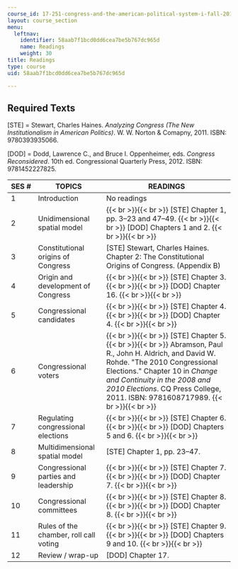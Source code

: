 ```yaml
---
course_id: 17-251-congress-and-the-american-political-system-i-fall-2016
layout: course_section
menu:
  leftnav:
    identifier: 58aab7f1bcd0dd6cea7be5b767dc965d
    name: Readings
    weight: 30
title: Readings
type: course
uid: 58aab7f1bcd0dd6cea7be5b767dc965d

---
```


Required Texts
--------------

\[STE\] = Stewart, Charles Haines. _Analyzing Congress (The New Institutionalism in American Politics)_. W. W. Norton & Comapny, 2011. ISBN: 9780393935066.

\[DOD\] = Dodd, Lawrence C., and Bruce I. Oppenheimer, eds. _Congress Reconsidered_. 10th ed. Congressional Quarterly Press, 2012. ISBN: 9781452227825.

| SES # | TOPICS | READINGS |
| --- | --- | --- |
| 1 | Introduction | No readings |
| 2 | Unidimensional spatial model |  {{< br >}}{{< br >}} \[STE\] Chapter 1, pp. 3–23 and 47–49. {{< br >}}{{< br >}} \[DOD\] Chapters 1 and 2. {{< br >}}{{< br >}}  |
| 3 | Constitutional origins of Congress | \[STE\] Stewart, Charles Haines. Chapter 2: The Constitutional Origins of Congress. (Appendix B) |
| 4 | Origin and development of Congress |  {{< br >}}{{< br >}} \[STE\] Chapter 3. {{< br >}}{{< br >}} \[DOD\] Chapter 16. {{< br >}}{{< br >}}  |
| 5 | Congressional candidates |  {{< br >}}{{< br >}} \[STE\] Chapter 4. {{< br >}}{{< br >}} \[DOD\] Chapter 4. {{< br >}}{{< br >}}  |
| 6 | Congressional voters |  {{< br >}}{{< br >}} \[STE\] Chapter 5. {{< br >}}{{< br >}} Abramson, Paul R., John H. Aldrich, and David W. Rohde. "The 2010 Congressional Elections." Chapter 10 in _Change and Continuity in the 2008 and 2010 Elections_. CQ Press College, 2011. ISBN: 9781608717989. {{< br >}}{{< br >}}  |
| 7 | Regulating congressional elections |  {{< br >}}{{< br >}} \[STE\] Chapter 6. {{< br >}}{{< br >}} \[DOD\] Chapters 5 and 6. {{< br >}}{{< br >}}  |
| 8 | Multidimensional spatial model | \[STE\] Chapter 1, pp. 23–47. |
| 9 | Congressional parties and leadership |  {{< br >}}{{< br >}} \[STE\] Chapter 7. {{< br >}}{{< br >}} \[DOD\] Chapter 7. {{< br >}}{{< br >}}  |
| 10 | Congressional committees |  {{< br >}}{{< br >}} \[STE\] Chapter 8. {{< br >}}{{< br >}} \[DOD\] Chapter 8. {{< br >}}{{< br >}}  |
| 11 | Rules of the chamber, roll call voting |  {{< br >}}{{< br >}} \[STE\] Chapter 9. {{< br >}}{{< br >}} \[DOD\] Chapters 9 and 10. {{< br >}}{{< br >}}  |
| 12 | Review / wrap-up | \[DOD\] Chapter 17.